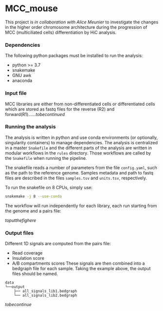 # MCC_mouse
This project is _in collaboration with Alice Meunier_ to investigate the changes in the higher order chromosome
architecture during the progression of MCC (multiciliated cells) differentiation by HiC analysis.
### Dependencies
The following python packages must be installed to run the analysis:
* python >= 3.7
* snakemake
* GNU awk
* anaconda
### Input file
MCC libraries are either from non-differentiated cells or differentiated cells which are stored as fastq files for the reverse (R2) and forward(R1)......*tobecontinued*
### Running the analysis
The analysis is written in python and use conda environments (or optionally, singularity containers) to manage dependencies. The analysis is centralized in a master `Snakefile` and the different parts of the analysis are written in modular workflows in the `rules` directory. Those workflows are called by the `Snakefile` when running the pipeline.

The snakefile reads a number of parameters from the file `config.yaml`, such as the path to the reference genome.
Samples metadata and path to fastq files are described in the files `samples.tsv` and `units.tsv`, respectively.


To run the snakefile on 8 CPUs, simply use:

```bash
snakemake -j 8 --use-conda
```

The workflow will run independently for each library, each run starting from the genome and a pairs file:

*toputthefighere*
### Output files

Different 1D signals are computed from the pairs file:
* Read coverage
* Insulation score
* A/B compartments scores
These signals are then combined into a bedgraph file for each sample. Taking the example above, the output files should be named.
```
data
└──output
    ├── all_signals_lib1.bedgraph
    └── all_signals_lib2.bedgraph
```
*tobecontinue*
